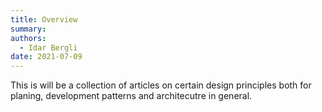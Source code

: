 ```yaml
---
title: Overview
summary:
authors:
  - Idar Bergli
date: 2021-07-09
---
```


This is will be a collection of articles on certain design principles both for planing, development patterns and architecutre in general.
